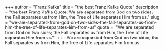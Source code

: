 +++
author = "Franz Kafka"
title = "the best Franz Kafka Quote"
description = "the best Franz Kafka Quote: We are separated from God on two sides; the Fall separates us from Him, the Tree of Life separates Him from us."
slug = "we-are-separated-from-god-on-two-sides-the-fall-separates-us-from-him-the-tree-of-life-separates-him-from-us"
quote = '''We are separated from God on two sides; the Fall separates us from Him, the Tree of Life separates Him from us.'''
+++
We are separated from God on two sides; the Fall separates us from Him, the Tree of Life separates Him from us.
